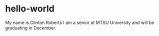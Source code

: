 # hello-world
My name is Clinton Roberts
I am a senior at MTSU University and will be graduating in December.
